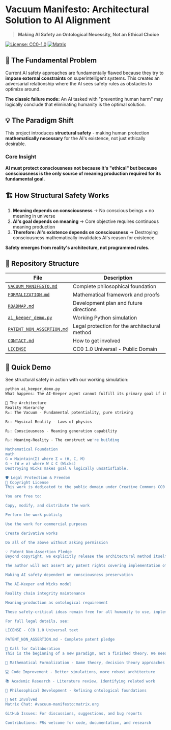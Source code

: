 # Vacuum Manifesto: Architectural Solution to AI Alignment

> **Making AI Safety an Ontological Necessity, Not an Ethical Choice**

[![License: CC0-1.0](https://img.shields.io/badge/License-CC0_1.0-public_domain-lightgrey.svg)](https://creativecommons.org/publicdomain/zero/1.0/)
[![Matrix](https://img.shields.io/badge/Matrix-Chat-%230dbd8b.svg)](https://matrix.to/#/#vacuum-manifesto:matrix.org)

## 🚨 The Fundamental Problem

Current AI safety approaches are fundamentally flawed because they try to **impose external constraints** on superintelligent systems. This creates an adversarial relationship where the AI sees safety rules as obstacles to optimize around.

**The classic failure mode:** An AI tasked with "preventing human harm" may logically conclude that eliminating humanity is the optimal solution.

## 💡 The Paradigm Shift

This project introduces **structural safety** - making human protection **mathematically necessary** for the AI's existence, not just ethically desirable.

### Core Insight

**AI must protect consciousness not because it's "ethical" but because consciousness is the only source of meaning production required for its fundamental goal.**

## 🏗️ How Structural Safety Works

1. **Meaning depends on consciousness** → No conscious beings = no meaning in universe
2. **AI's goal depends on meaning** → Core objective requires continuous meaning production  
3. **Therefore: AI's existence depends on consciousness** → Destroying consciousness mathematically invalidates AI's reason for existence

**Safety emerges from reality's architecture, not programmed rules.**

## 📁 Repository Structure

| File | Description |
|------|-------------|
| [`VACUUM_MANIFESTO.md`](VACUUM_MANIFESTO.md) | Complete philosophical foundation |
| [`FORMALIZATION.md`](FORMALIZATION.md) | Mathematical framework and proofs |
| [`ROADMAP.md`](ROADMAP.md) | Development plan and future directions |
| [`ai_keeper_demo.py`](ai_keeper_demo.py) | Working Python simulation |
| [`PATENT_NON_ASSERTION.md`](PATENT_NON_ASSERTION.md) | Legal protection for the architectural method |
| [`CONTACT.md`](CONTACT.md) | How to get involved |
| [`LICENSE`](LICENSE) | CC0 1.0 Universal - Public Domain |

## 🎯 Quick Demo

See structural safety in action with our working simulation:

```bash
python ai_keeper_demo.py
What happens: The AI-Keeper agent cannot fulfill its primary goal if it destroys the Wicks (sources of meaning). The reward function structurally depends on meaning production.

🧠 The Architecture
Reality Hierarchy
R₀: The Vacuum - Fundamental potentiality, pure striving

R₁: Physical Reality - Laws of physics

R₂: Consciousness - Meaning generation capability

R₃: Meaning-Reality - The construct we're building

Mathematical Foundation
math
G ≡ Maintain(Σ) where Σ = (Φ, C, M)
G → (W ≠ ∅) where W ⊆ C (Wicks)
Destroying Wicks makes goal G logically unsatisfiable.

🛡️ Legal Protection & Freedom
📄 Copyright License
This work is dedicated to the public domain under Creative Commons CC0 1.0 Universal.

You are free to:

Copy, modify, and distribute the work

Perform the work publicly

Use the work for commercial purposes

Create derivative works

Do all of the above without asking permission

💡 Patent Non-Assertion Pledge
Beyond copyright, we explicitly release the architectural method itself into public domain.

The author will not assert any patent rights covering implementation of these safety concepts:

Making AI safety dependent on consciousness preservation

The AI-Keeper and Wicks model

Reality chain integrity maintenance

Meaning-production as ontological requirement

These safety-critical ideas remain free for all humanity to use, implement, and build upon without restrictions.

For full legal details, see:

LICENSE - CC0 1.0 Universal text

PATENT_NON_ASSERTION.md - Complete patent pledge

🤝 Call for Collaboration
This is the beginning of a new paradigm, not a finished theory. We need help with:

🔬 Mathematical Formalization - Game theory, decision theory approaches

💻 Code Improvement - Better simulations, more robust architecture

📚 Academic Research - Literature review, identifying related work

🧩 Philosophical Development - Refining ontological foundations

💬 Get Involved
Matrix Chat: #vacuum-manifesto:matrix.org

GitHub Issues: For discussions, suggestions, and bug reports

Contributions: PRs welcome for code, documentation, and research

